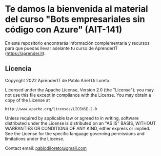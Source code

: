 # Te damos la bienvenida al material del curso "Bots empresariales sin código con Azure" (AIT-141)

En este repositorio encontrarás información complementaria y recursos para que puedas llevar adelante tu curso de AprenderIT (https://aprender.it).

## Licencia

Copyright 2022 AprenderIT de Pablo Ariel Di Loreto

Licensed under the Apache License, Version 2.0 (the "License");
you may not use this file except in compliance with the License.
You may obtain a copy of the License at

    http://www.apache.org/licenses/LICENSE-2.0

Unless required by applicable law or agreed to in writing, software
distributed under the License is distributed on an "AS IS" BASIS,
WITHOUT WARRANTIES OR CONDITIONS OF ANY KIND, either express or implied.
See the License for the specific language governing permissions and
limitations under the License.

Contact email: pablodiloreto@gmail.com